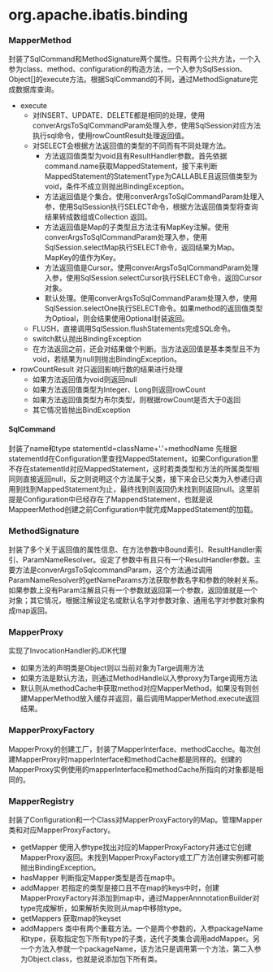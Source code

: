 # org.apache.ibatis.binding

### MapperMethod
封装了SqlCommand和MethodSignature两个属性。只有两个公共方法，一个入参为class、method、configuration的构造方法，一个入参为SqlSession、Object[]的execute方法。根据SqlCommand的不同，通过MethodSignature完成数据库查询。
-   execute
    -   对INSERT、UPDATE、DELETE都是相同的处理，使用converArgsToSqlCommandParam处理入参，使用SqlSession对应方法执行sql命令，使用rowCountResult处理返回值。 
    -   对SELECT会根据方法返回值的类型的不同而有不同处理方法。
        -   方法返回值类型为void且有ResultHandler参数。首先依据command.name获取MappedStatement，接下来判断MappedStatement的StatementType为CALLABLE且返回值类型为void，条件不成立则抛出BindingException。
        -   方法返回值是个集合。使用converArgsToSqlCommandParam处理入参，使用SqlSession执行SELECT命令，根据方法返回值类型将查询结果转成数组或Collection
返回。
        -   方法返回值是Map的子类型且方法注有MapKey注解。使用converArgsToSqlCommandParam处理入参，使用SqlSession.selectMap执行SELECT命令，返回结果为Map。MapKey的值作为Key。
        -   方法返回值是Cursor。使用converArgsToSqlCommandParam处理入参，使用SqlSession.selectCursor执行SELECT命令，返回Cursor对象。
        -   默认处理。使用converArgsToSqlCommandParam处理入参，使用SqlSession.selectOne执行SELECT命令。如果method的返回值类型为Optioal，则会结果使用Optional封装返回。
    -   FLUSH，直接调用SqlSession.flushStatements完成SQL命令。
    -   switch默认抛出BindingException
    -   在方法返回之前，还会对结果做个判断。当方法返回值是基本类型且不为void，若结果为null则抛出BindingException。
-   rowCountResult
    对只返回影响行数的结果进行处理
    -   如果方法返回值为void则返回null
    -   如果方法返回值类型为Integer、Long则返回rowCount
    -   如果方法返回值类型为布尔类型，则根据rowCount是否大于0返回
    -   其它情况皆抛出BindException
#### SqlCommand
封装了name和type
statementId=className+'.'+methodName
先根据statementId在Configuration里查找MappedStatement，如果Configuration里不存在statementId对应MappedStatement，这时若类类型和方法的所属类型相同则直接返回null，反之则说明这个方法属于父类，接下来会已父类为入参递归调用到找到MappedStatement为止，最终找到则返回仍未找到则返回null。这里前提是Configuration中已经存在了MappendStatement，也就是说MappeerMethod创建之前Configuration中就完成MappedStatement的加载。
### MethodSignature
封装了多个关于返回值的属性信息、在方法参数中Bound索引、ResultHandler索引、ParamNameResolver。设定了参数中有且只有一个ResultHandler参数。主要方法是converArgsToSqlcommandParam，这个方法通过调用ParamNameResolver的getNameParams方法获取参数名字和参数的映射关系。如果参数上没有Param注解且只有一个参数就返回第一个参数，返回值就是一个对象；其它情况，根据注解设定名或默认名字对参数对象、通用名字对参数对象构成map返回。
### MapperProxy
实现了InvocationHandler的JDK代理
-   如果方法的声明类是Object则以当前对象为Targe调用方法
-   如果方法是默认方法，则通过MethodHandle以入参proxy为Targe调用方法
-   默认则从methodCache中获取method对应MapperMethod，如果没有则创建MapperMethod放入缓存并返回，最后调用MapperMethod.execute返回结果。
### MapperProxyFactory
MapperProxy的创建工厂，封装了MapperInterface、methodCacche。每次创建MapperProxy时mapperInterface和methodCache都是同样的。创建的MapperProxy实例使用的mapperInterface和methodCache所指向的对象都是相同的。
### MapperRegistry
封装了Configuration和一个Class对MapperProxyFactory的Map。管理Mapper类和对应MapperProxyFactory。
-   getMapper
    使用入参type找出对应的MapperProxyFactory并通过它创建MapperProxy返回。未找到MapperProxyFactory或工厂方法创建实例都可能抛出BindingException。
-   hasMapper
    判断指定Mapper类型是否在map中。
-   addMapper
    若指定的类型是接口且不在map的keys中时，创建MapperProxyFactory并添加到map中，通过MapperAnnnotationBuilder对type完成解析，如果解析失败则从map中移除type。
-   getMappers
    获取map的keyset
-   addMappers
    类中有两个重载方法。一个是两个参数的，入参packageName和type，获取指定包下所有type的子类，迭代子类集合调用addMapper。另一个方法入参就一个packageName，该方法只是调用第一个方法，第二入参为Object.class，也就是说添加包下所有类。
